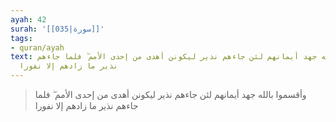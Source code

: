 ```yaml
---
ayah: 42
surah: '[[035|سورة]]'
tags:
- quran/ayah
text: وأقسموا بالله جهد أيمانهم لئن جاءهم نذير ليكونن أهدى من إحدى الأمم ۖ فلما جاءهم
  نذير ما زادهم إلا نفورا
---
```

> وأقسموا بالله جهد أيمانهم لئن جاءهم نذير ليكونن أهدى من إحدى الأمم ۖ فلما جاءهم نذير ما زادهم إلا نفورا
